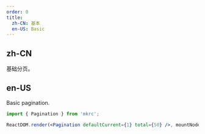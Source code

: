 ```yaml
---
order: 0
title:
  zh-CN: 基本
  en-US: Basic
---
```


## zh-CN

基础分页。

## en-US

Basic pagination.

````jsx
import { Pagination } from 'mkrc';

ReactDOM.render(<Pagination defaultCurrent={1} total={50} />, mountNode);
````
